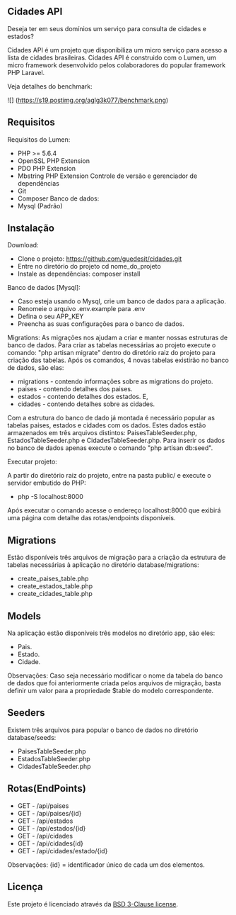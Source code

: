 ## Cidades API
Deseja ter em seus domínios um serviço para consulta de cidades e estados?

Cidades API é um projeto que disponibiliza um micro serviço para acesso a lista de cidades brasileiras.
Cidades API é construido com o Lumen, um micro framework desenvolvido pelos colaboradores do popular framework PHP Laravel.

Veja detalhes do benchmark:

![] (https://s19.postimg.org/aglg3k077/benchmark.png)

## Requisitos
Requisitos do Lumen: 
 - PHP >= 5.6.4
 - OpenSSL PHP Extension
 - PDO PHP Extension
 - Mbstring PHP Extension
Controle de versão e gerenciador de dependências
 - Git 
 - Composer
Banco de dados: 
 - Mysql (Padrão)

## Instalação
Download:
- Clone o projeto: https://github.com/guedesit/cidades.git
- Entre no diretório do projeto cd nome_do_projeto
- Instale as dependências: composer install

Banco de dados [Mysql]:
- Caso esteja usando o Mysql, crie um banco de dados para a aplicação. 
- Renomeie o arquivo .env.example para .env
- Defina o seu APP_KEY
- Preencha as suas configurações para o banco de dados.

Migrations: 
As migrações nos ajudam a criar e manter nossas estruturas de banco de dados. Para criar as tabelas necessárias ao projeto
execute o comando: "php artisan migrate" dentro do diretório raiz do projeto para criação das tabelas.
Após os comandos, 4 novas tabelas existirão no banco de dados, são elas: 
- migrations - contendo informações sobre as migrations do projeto.
- paises - contendo detalhes dos paises.
- estados - contendo detalhes dos estados. E,
- cidades - contendo detalhes sobre as cidades. 

Com a estrutura do banco de dado já montada é necessário popular as tabelas paises, estados e cidades com os dados.
Estes dados estão armazenados em três arquivos distintos: PaisesTableSeeder.php, EstadosTableSeeder.php e CidadesTableSeeder.php. Para inserir os dados no banco de dados
apenas execute o comando "php artisan db:seed". 

Executar projeto: 

A partir do diretório raiz do projeto, entre na pasta public/ e execute o servidor embutido do PHP:
 - php -S localhost:8000

Após executar o comando acesse o endereço localhost:8000 que exibirá uma página com detalhe das rotas/endpoints disponíveis.


## Migrations
Estão disponíveis três arquivos de migração para a criação da estrutura de tabelas necessárias à aplicação no diretório database/migrations:
- create_paises_table.php
- create_estados_table.php 
- create_cidades_table.php

## Models
Na aplicação estão disponíveis três modelos no diretório app, são eles:
- Pais.
- Estado.
- Cidade.

Observações: Caso seja necessário modificar o nome da tabela do banco de dados que foi anteriormente criada pelos arquivos de migração, basta definir um valor para a propriedade $table do modelo correspondente.

## Seeders
Existem três arquivos para popular o banco de dados no diretório database/seeds:
 - PaisesTableSeeder.php
 - EstadosTableSeeder.php
 - CidadesTableSeeder.php

## Rotas(EndPoints)
 - GET - /api/paises
 - GET - /api/paises/{id}
 - GET - /api/estados
 - GET - /api/estados/{id}
 - GET - /api/cidades
 - GET - /api/cidades{id}
 - GET - /api/cidades/estado/{id}

 Observações: {id} = identificador único de cada um dos elementos.

## Licença

Este projeto é licenciado através da [BSD 3-Clause license](http://opensource.org/licenses/BSD-3-Clause).